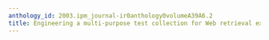 ```yaml
---
anthology_id: 2003.ipm_journal-ir0anthology0volumeA39A6.2
title: Engineering a multi-purpose test collection for Web retrieval experiments
---
```

